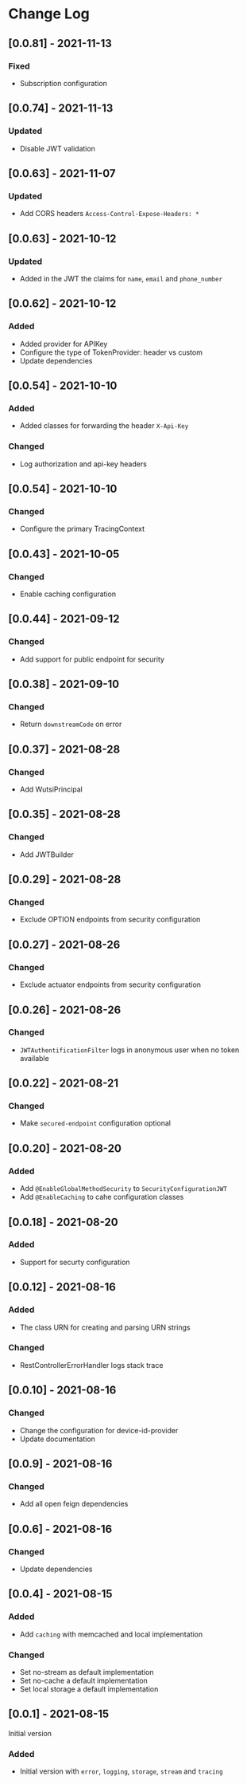 # Change Log

## [0.0.81] - 2021-11-13
### Fixed
- Subscription configuration

## [0.0.74] - 2021-11-13
### Updated
- Disable JWT validation

## [0.0.63] - 2021-11-07
### Updated
- Add CORS headers `Access-Control-Expose-Headers: *`

## [0.0.63] - 2021-10-12
### Updated
- Added in the JWT the claims for `name`, `email` and `phone_number`

## [0.0.62] - 2021-10-12
### Added
- Added provider for APIKey
- Configure the type of TokenProvider: header vs custom
- Update dependencies

## [0.0.54] - 2021-10-10
### Added
- Added classes for forwarding the header `X-Api-Key`
### Changed
- Log authorization and api-key headers

## [0.0.54] - 2021-10-10
### Changed
- Configure the primary TracingContext

## [0.0.43] - 2021-10-05
### Changed
- Enable caching configuration

## [0.0.44] - 2021-09-12
### Changed
- Add support for public endpoint for security

## [0.0.38] - 2021-09-10
### Changed
- Return `downstreamCode` on error

## [0.0.37] - 2021-08-28
### Changed
- Add WutsiPrincipal

## [0.0.35] - 2021-08-28
### Changed
- Add JWTBuilder

## [0.0.29] - 2021-08-28
### Changed
- Exclude OPTION endpoints from security configuration

## [0.0.27] - 2021-08-26
### Changed
- Exclude actuator endpoints from security configuration

## [0.0.26] - 2021-08-26
### Changed
- `JWTAuthentificationFilter` logs in anonymous user when no token available

## [0.0.22] - 2021-08-21
### Changed
- Make `secured-endpoint` configuration optional

## [0.0.20] - 2021-08-20
### Added
- Add `@EnableGlobalMethodSecurity` to `SecurityConfigurationJWT`
- Add `@EnableCaching` to cahe configuration classes

## [0.0.18] - 2021-08-20
### Added
- Support for securty configuration

## [0.0.12] - 2021-08-16
### Added
- The class URN for creating and parsing URN strings
### Changed
- RestControllerErrorHandler logs stack trace

## [0.0.10] - 2021-08-16
### Changed
- Change the configuration for device-id-provider
- Update documentation

## [0.0.9] - 2021-08-16
### Changed
- Add all open feign dependencies

## [0.0.6] - 2021-08-16
### Changed
- Update dependencies

## [0.0.4] - 2021-08-15
### Added
- Add `caching` with memcached and local implementation

### Changed
- Set no-stream as default implementation
- Set no-cache a default implementation
- Set local storage a default implementation

## [0.0.1] - 2021-08-15
Initial version
### Added
- Initial version with `error`, `logging`, `storage`, `stream` and `tracing`

